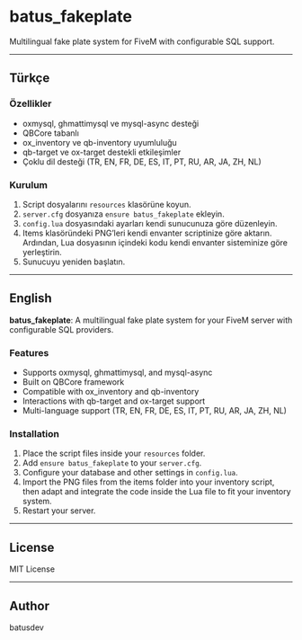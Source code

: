 # batus_fakeplate

Multilingual fake plate system for FiveM with configurable SQL support.

---

## Türkçe

### Özellikler
- oxmysql, ghmattimysql ve mysql-async desteği
- QBCore tabanlı
- ox_inventory ve qb-inventory uyumluluğu
- qb-target ve ox-target destekli etkileşimler
- Çoklu dil desteği (TR, EN, FR, DE, ES, IT, PT, RU, AR, JA, ZH, NL)

### Kurulum
1. Script dosyalarını `resources` klasörüne koyun.
2. `server.cfg` dosyanıza `ensure batus_fakeplate` ekleyin.
3. `config.lua` dosyasındaki ayarları kendi sunucunuza göre düzenleyin.
4. Items klasöründeki PNG’leri kendi envanter scriptinize göre aktarın. Ardından, Lua dosyasının içindeki kodu kendi envanter sisteminize göre yerleştirin.
5. Sunucuyu yeniden başlatın.

---

## English

**batus_fakeplate**: A multilingual fake plate system for your FiveM server with configurable SQL providers.

### Features
- Supports oxmysql, ghmattimysql, and mysql-async
- Built on QBCore framework
- Compatible with ox_inventory and qb-inventory
- Interactions with qb-target and ox-target support
- Multi-language support (TR, EN, FR, DE, ES, IT, PT, RU, AR, JA, ZH, NL)

### Installation
1. Place the script files inside your `resources` folder.
2. Add `ensure batus_fakeplate` to your `server.cfg`.
3. Configure your database and other settings in `config.lua`.
4. Import the PNG files from the items folder into your inventory script, then adapt and integrate the code inside the Lua file to fit your inventory system.
5. Restart your server.

---

## License

MIT License

---

## Author

batusdev
